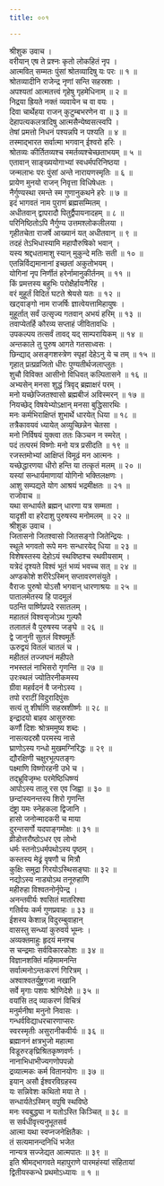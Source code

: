 ```yaml
---
title: ००१

---
```

श्रीशुक उवाच ।  
वरीयान् एष ते प्रश्नः कृतो लोकहितं नृप ।  
आत्मवित् सम्मतः पुंसां श्रोतव्यादिषु यः परः ॥ १ ॥  
श्रोतव्यादीनि राजेन्द्र नृणां सन्ति सहस्रशः ।  
अपश्यतां आत्मतत्त्वं गृहेषु गृहमेधिनाम् ॥ २ ॥  
निद्रया ह्रियते नक्तं व्यवायेन च वा वयः ।  
दिवा चार्थेहया राजन् कुटुम्बभरणेन वा ॥ ३ ॥  
देहापत्यकलत्रादिषु आत्मसैन्येष्वसत्स्वपि ।  
तेषां प्रमत्तो निधनं पश्यन्नपि न पश्यति ॥ ४ ॥  
तस्माद्भारत सर्वात्मा भगवान् ईश्वरो हरिः ।  
श्रोतव्यः कीर्तितव्यश्च स्मर्तव्यश्चेच्छताभयम् ॥ ५ ॥  
एतावान् साङ्ख्ययोगाभ्यां स्वधर्मपरिनिष्ठया ।  
जन्मलाभः परः पुंसां अन्ते नारायणस्मृतिः ॥ ६ ॥  
प्रायेण मुनयो राजन् निवृत्ता विधिषेधतः ।  
नैर्गुण्यस्था रमन्ते स्म गुणानुकथने हरेः ॥ ७ ॥  
इदं भागवतं नाम पुराणं ब्रह्मसम्मितम् ।  
अधीतवान् द्वापरादौ पितुर्द्वैपायनादहम् ॥ ८ ॥  
परिनिष्ठितोऽपि नैर्गुण्य उत्तमश्लोकलीलया ।  
गृहीतचेता राजर्षे आख्यानं यत् अधीतवान् ॥ ९ ॥  
तदहं तेऽभिधास्यामि महापौरुषिको भवान् ।  
यस्य श्रद्दधतामाशु स्यान् मुकुन्दे मतिः सती ॥ १० ॥  
एतन्निर्विद्यमानानां इच्छतां अकुतोभयम् ।  
योगिनां नृप निर्णीतं हरेर्नामानुकीर्तनम् ॥ ११ ॥  
किं प्रमत्तस्य बहुभिः परोक्षैर्हायनैरिह ।  
वरं मुहूर्तं विदितं घटते श्रेयसे यतः ॥ १२ ॥  
खट्वाङ्गो नाम राजर्षिः ज्ञात्वेयत्तामिहायुषः ।  
मुहूर्तात् सर्वं उत्सृज्य गतवान् अभयं हरिम् ॥ १३ ॥  
तवाप्येतर्हि कौरव्य सप्ताहं जीवितावधिः ।  
उपकल्पय तत्सर्वं तावद् यद् साम्परायिकम् ॥ १४ ॥  
अन्तकाले तु पुरुष आगते गतसाध्वसः ।  
छिन्द्याद् असङ्गशस्त्रेण स्पृहां देहेऽनु ये च तम् ॥ १५ ॥  
गृहात् प्रत्प्रव्रजितो धीरः पुण्यतीर्थजलाप्लुतः ।  
शुचौ विविक्त आसीनो विधिवत् कल्पितासने ॥ १६ ॥  
अभ्यसेन् मनसा शुद्धं त्रिवृद् ब्रह्माक्षरं परम् ।  
मनो यच्छेज्जितश्वासो ब्रह्मबीजं अविस्मरन् ॥ १७ ॥  
नियच्छेद् विषयेभ्योऽक्षान् मनसा बुद्धिसारथिः ।  
मनः कर्मभिराक्षिप्तं शुभार्थे धारयेत् धिया ॥ १८ ॥  
तत्रैकावयवं ध्यायेत् अव्युच्छिन्नेन चेतसा ।  
मनो निर्विषयं युक्त्वा ततः किञ्चन न स्मरेत् ।  
पदं तत्परमं विष्णोः मनो यत्र प्रसीदति ॥ १९ ॥  
रजस्तमोभ्यां आक्षिप्तं विमूढं मन आत्मनः ।  
यच्छेद्धारणया धीरो हन्ति या तत्कृतं मलम् ॥ २० ॥  
यस्यां सन्धार्यमाणायां योगिनो भक्तिलक्षणः ।  
आशु सम्पद्यते योग आश्रयं भद्रमीक्षतः ॥ २१ ॥  
राजोवाच ॥  
यथा सन्धार्यते ब्रह्मन् धारणा यत्र सम्मता ।  
यादृशी वा हरेदाशु पुरुषस्य मनोमलम् ॥ २२ ॥  
श्रीशुक उवाच ।  
जितासनो जितश्वासो जितसङ्गो जितेन्द्रियः ।  
स्थूले भगवतो रूपे मनः सन्धारयेद् धिया ॥ २३ ॥  
विशेषस्तस्य देहोऽयं स्थविष्ठश्च स्थवीयसाम् ।  
यत्रेदं दृश्यते विश्वं भूतं भव्यं भवच्च सत् ॥ २४ ॥  
अण्डकोशे शरीरेऽस्मिन् सप्तावरणसंयुते ।  
वैराजः पुरुषो योऽसौ भगवान् धारणाश्रयः ॥ २५ ॥  
पातालमेतस्य हि पादमूलं  
पठन्ति पार्ष्णिप्रपदे रसातलम् ।  
महातलं विश्वसृजोऽथ गुल्फौ  
तलातलं वै पुरुषस्य जङ्घे ॥ २६ ॥  
द्वे जानुनी सुतलं विश्वमूर्तेः  
ऊरुद्वयं वितलं चातलं च ।  
महीतलं तज्जघनं महीपते  
नभस्तलं नाभिसरो गृणन्ति ॥ २७ ॥  
उरःस्थलं ज्योतिरनीकमस्य  
ग्रीवा महर्वदनं वै जनोऽस्य ।  
तपो रराटीं विदुरादिपुंसः  
सत्यं तु शीर्षाणि सहस्रशीर्ष्णः ॥ २८ ॥  
इन्द्रादयो बाहव आसुरुस्राः  
कर्णौ दिशः श्रोत्रममुष्य शब्दः ।  
नासत्यदस्रौ परमस्य नासे  
घ्राणोऽस्य गन्धो मुखमग्निरिद्धः ॥ २९ ॥  
द्यौरक्षिणी चक्षुरभूत्पतङ्गः  
पक्ष्माणि विष्णोरहनी उभे च ।  
तद्भ्रूविजृम्भः परमेष्ठिधिष्ण्यं  
आपोऽस्य तालू रस एव जिह्वा ॥ ३० ॥  
छन्दांस्यनन्तस्य शिरो गृणन्ति  
दंष्ट्रा यमः स्नेहकला द्विजानि ।  
हासो जनोन्मादकरी च माया  
दुरन्तसर्गो यदपाङ्गमोक्षः ॥ ३१ ॥  
व्रीडोत्तरौष्ठोऽधर एव लोभो  
धर्मः स्तनोऽधर्मपथोऽस्य पृष्ठम् ।  
कस्तस्य मेढ्रं वृषणौ च मित्रौ  
कुक्षिः समुद्रा गिरयोऽस्थिसङ्घाः ॥ ३२ ॥  
नद्योऽस्य नाड्योऽथ तनूरुहाणि  
महीरुहा विश्वतनोर्नृपेन्द्र ।  
अनन्तवीर्यः श्वसितं मातरिश्वा  
गतिर्वयः कर्म गुणप्रवाहः ॥ ३३ ॥  
ईशस्य केशान्न् विदुरम्बुवाहान्  
वासस्तु सन्ध्यां कुरुवर्य भूम्नः ।  
अव्यक्तमाहुः हृदयं मनश्च  
स चन्द्रमाः सर्वविकारकोशः ॥ ३४ ॥  
विज्ञानशक्तिं महिमामनन्ति  
सर्वात्मनोऽन्तःकरणं गिरित्रम् ।  
अश्वाश्वतर्युष्ट्रगजा नखानि  
सर्वे मृगाः पशवः श्रोणिदेशे ॥ ३५ ॥  
वयांसि तद् व्याकरणं विचित्रं  
मनुर्मनीषा मनुनो निवासः ।  
गन्धर्वविद्याधरचारणाप्सरः  
स्वरस्मृतीः असुरानीकवीर्यः ॥ ३६ ॥  
ब्रह्माननं क्षत्रभुजो महात्मा  
विडूरुरङ्‌घ्रिश्रितकृष्णवर्णः ।  
नानाभिधाभीज्यगणोपपन्नो  
द्रव्यात्मकः कर्म वितानयोगः ॥ ३७ ॥  
इयान् असौ ईश्वरविग्रहस्य  
यः सन्निवेशः कथितो मया ते ।  
सन्धार्यतेऽस्मिन् वपुषि स्थविष्ठे  
मनः स्वबुद्ध्या न यतोऽस्ति किञ्चित् ॥ ३८ ॥  
स सर्वधीवृत्त्यनुभूतसर्व  
आत्मा यथा स्वप्नजनेक्षितैकः ।  
तं सत्यमानन्दनिधिं भजेत  
नान्यत्र सज्जेद्यत आत्मपातः ॥ ३९ ॥  
इति श्रीमद्‌भागवते महापुराणे पारमहंस्यां संहितायां  
द्वितीयस्कन्धे प्रथमोऽध्यायः ॥ १ ॥